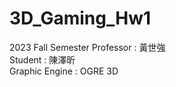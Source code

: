 # 3D_Gaming_Hw1<br>
2023 Fall Semester Professor : 黃世強 <br>
Student : 陳澤昕<br>
Graphic Engine : OGRE 3D
